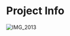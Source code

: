 # Project Info

![IMG_2013](https://github.com/user-attachments/assets/38ae6c83-3091-4ce8-900e-ab80c6c34628)
